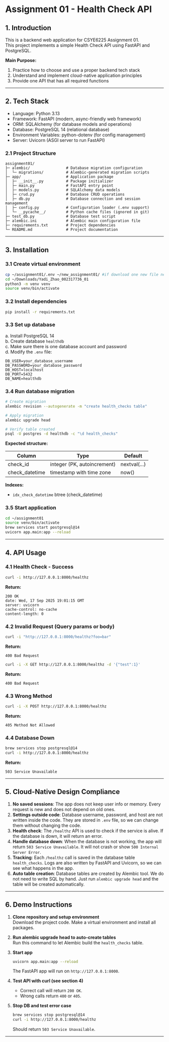 # Assignment 01 - Health Check API

## 1. Introduction

This is a backend web application for CSYE6225 Assignment 01.  
This project implements a simple Health Check API using FastAPI and PostgreSQL.

**Main Purpose:**
1. Practice how to choose and use a proper backend tech stack  
2. Understand and implement cloud-native application principles  
3. Provide one API that has all required functions  

---

## 2. Tech Stack

- Language: Python 3.13  
- Framework: FastAPI (modern, async-friendly web framework)  
- ORM: SQLAlchemy (for database models and operations)  
- Database: PostgreSQL 14 (relational database)  
- Environment Variables: python-dotenv (for config management)  
- Server: Uvicorn (ASGI server to run FastAPI)  

### 2.1 Project Structure
```
assignment01/
├─ alembic/                # Database migration configuration
│  └─ migrations/          # Alembic-generated migration scripts
├─ app/                    # Application package
│  ├─ __init__.py          # Package initializer
│  ├─ main.py              # FastAPI entry point
│  ├─ models.py            # SQLAlchemy data models
│  ├─ crud.py              # Database CRUD operations
│  ├─ db.py                # Database connection and session management
│  ├─ config.py            # Configuration loader (.env support)
│  └─ __pycache__/         # Python cache files (ignored in git)
├─ test_db.py              # Database test script
├─ alembic.ini             # Alembic main configuration file
├─ requirements.txt        # Project dependencies
└─ README.md               # Project documentation
```

---

## 3. Installation

### 3.1 Create virtual environment
```bash
cp ~/assignment01/.env ~/new_assignment01/ #if download one new file need copy .eny
cd ~/Downloads/Yadi_Zhao_002317736_01
python3 -m venv venv
source venv/bin/activate
```

### 3.2 Install dependencies
```bash
pip install -r requirements.txt
```

### 3.3 Set up database
a. Install PostgreSQL 14  
b. Create database `healthdb`  
c. Make sure there is one database account and password  
d. Modify the `.env` file:
```env
DB_USER=your_database_username
DB_PASSWORD=your_database_password
DB_HOST=localhost
DB_PORT=5432
DB_NAME=healthdb
```

### 3.4 Run database migration
```bash
# Create migration
alembic revision --autogenerate -m "create health_checks table"

# Apply migration
alembic upgrade head

# Verify table created
psql -U postgres -d healthdb -c "\d health_checks"
```

**Expected structure:**

| Column        | Type                         | Default   |
|---------------|------------------------------|-----------|
| check_id      | integer (PK, autoincrement)  | nextval(...) |
| check_datetime| timestamp with time zone     | now()     |

**Indexes:**
- `idx_check_datetime` btree (check_datetime)

### 3.5 Start application
```bash
cd ~/assignment01
source venv/bin/activate
brew services start postgresql@14
uvicorn app.main:app --reload
```

---

## 4. API Usage

### 4.1 Health Check - Success
```bash
curl -i http://127.0.0.1:8000/healthz
```
**Return:**
```
200 OK
date: Wed, 17 Sep 2025 19:01:15 GMT
server: uvicorn
cache-control: no-cache
content-length: 0
```

### 4.2 Invalid Request (Query params or body)
```bash
curl -i "http://127.0.0.1:8000/healthz?foo=bar"
```
**Return:**
```
400 Bad Request
```

```bash
curl -i -X GET http://127.0.0.1:8000/healthz -d '{"test":1}'
```
**Return:**
```
400 Bad Request
```

### 4.3 Wrong Method
```bash
curl -i -X POST http://127.0.0.1:8000/healthz
```
**Return:**
```
405 Method Not Allowed
```

### 4.4 Database Down
```bash
brew services stop postgresql@14
curl -i http://127.0.0.1:8000/healthz
```
**Return:**
```
503 Service Unavailable
```

---

## 5. Cloud-Native Design Compliance

1. **No saved sessions**: The app does not keep user info or memory. Every request is new and does not depend on old ones.  
2. **Settings outside code**: Database username, password, and host are not written inside the code. They are stored in `.env` file, so we can change them without changing the code.  
3. **Health check**: The `/healthz` API is used to check if the service is alive. If the database is down, it will return an error.  
4. **Handle database down**: When the database is not working, the app will return `503 Service Unavailable`. It will not crash or show `500 Internal Server Error`.  
5. **Tracking**: Each `/healthz` call is saved in the database table `health_checks`. Logs are also written by FastAPI and Uvicorn, so we can see what happens in the app.  
6. **Auto table creation**: Database tables are created by Alembic tool. We do not need to write SQL by hand. Just run `alembic upgrade head` and the table will be created automatically.  

---

## 6. Demo Instructions 

1. **Clone repository and setup environment**  
   Download the project code. Make a virtual environment and install all packages.  

2. **Run alembic upgrade head to auto-create tables**  
   Run this command to let Alembic build the `health_checks` table.  

3. **Start app**  
   ```bash
   uvicorn app.main:app --reload
   ```
   The FastAPI app will run on `http://127.0.0.1:8000`.  

4. **Test API with curl (see section 4)**  
   - Correct call will return `200 OK`.  
   - Wrong calls return `400` or `405`.  

5. **Stop DB and test error case**  
   ```bash
   brew services stop postgresql@14
   curl -i http://127.0.0.1:8000/healthz
   ```
   Should return `503 Service Unavailable`.  

---
